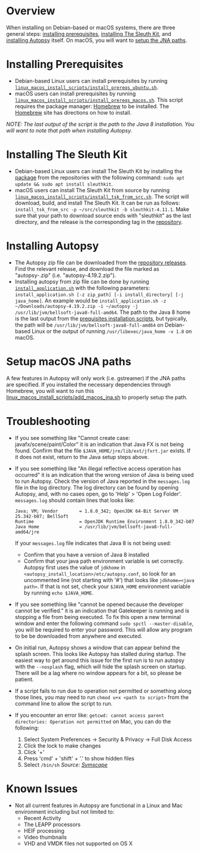 # Overview

When installing on Debian-based or macOS systems, there are three general steps: [installing prerequisites](#installing-prerequisites), [installing The Sleuth Kit](#installing-the-sleuth-kit), and [installing Autopsy](#installing-autopsy) itself.  On macOS, you will want to [setup the JNA paths](#setup-macos-jna-paths).

# Installing Prerequisites

- Debian-based Linux users can install prerequisites by running [`linux_macos_install_scripts/install_prereqs_ubuntu.sh`](./linux_macos_install_scripts/install_prereqs_ubuntu.sh).
- macOS users can install prerequisites by running [`linux_macos_install_scripts/install_prereqs_macos.sh`](./linux_macos_install_scripts/install_prereqs_macos.sh).  This script requires the package manager: [Homebrew](https://brew.sh/) to be installed.  The [Homebrew](https://brew.sh/) site has directions on how to install.

*NOTE: The last output of the script is the path to the Java 8 installation.  You will want to note that path when installing Autopsy.*

# Installing The Sleuth Kit

- Debian-based Linux users can install The Sleuth Kit by installing the [package](https://packages.ubuntu.com/search?suite=default&keywords=sleuthkit) from the repositories with the following command: `sudo apt update && sudo apt install sleuthkit`.
- macOS users can install The Sleuth Kit from source by running [`linux_macos_install_scripts/install_tsk_from_src.sh`](./linux_macos_install_scripts/install_tsk_from_src.sh).  The script will download, build, and install The Sleuth Kit.  It can be run as follows: `install_tsk_from_src -p ~/src/sleuthkit -b sleuthkit-4.11.1`.  Make sure that your path to download source ends with "sleuthkit" as the last directory, and the release is the corresponding tag in the [repository](https://github.com/sleuthkit/sleuthkit).

# Installing Autopsy

- The Autopsy zip file can be downloaded from the [repository releases](https://github.com/sleuthkit/autopsy/releases).  Find the relevant release, and download the file marked as "autopsy-<release>.zip" (i.e. "autopsy-4.19.2.zip").
- Installing autopsy from zip file can be done by running [`install_application.sh`](./linux_macos_install_scripts/install_application.sh) with the following parameters: `install_application.sh [-z zip_path] [-i install_directory] [-j java_home]`.  An example would be `install_application.sh -z ~/Downloads/autopsy-4.19.2.zip -i ~/autopsy -j /usr/lib/jvm/bellsoft-java8-full-amd64`.  The path to the Java 8 home is the last output from the [prequisites installation scripts](#installing-prerequisites), but typically, the path will be `/usr/lib/jvm/bellsoft-java8-full-amd64` on Debian-based Linux or the output of running `/usr/libexec/java_home -v 1.8` on macOS.

# Setup macOS JNA paths
A few features in Autopsy will only work (i.e. gstreamer) if the JNA paths are specified.  If you installed the necessary dependencies through Homebrew, you will want to  run this [linux_macos_install_scripts/add_macos_jna.sh](./linux_macos_install_scripts/add_macos_jna.sh) to properly setup the path.


# Troubleshooting
- If you see something like "Cannot create case: javafx/scene/paint/Color" it is an indication that Java FX
  is not being found.  Confirm that the file `$JAVA_HOME/jre/lib/ext/jfxrt.jar` exists. If it does not exist, return to the Java
  setup steps above.
- If you see something like "An illegal reflective access operation has occurred" it is an indication that
  the wrong version of Java is being used to run Autopsy.
  Check the version of Java reported in the `messages.log` file in the log directory.  The log directory can be found by opening Autopsy, and, with no cases open, go to 'Help' > 'Open Log Folder'. `messages.log` should contain lines that looks like:
  ```
  Java; VM; Vendor        = 1.8.0_342; OpenJDK 64-Bit Server VM 25.342-b07; BellSoft
  Runtime                 = OpenJDK Runtime Environment 1.8.0_342-b07
  Java Home               = /usr/lib/jvm/bellsoft-java8-full-amd64/jre
  ```

  If your `messages.log` file indicates that Java 8 is not being used:
  - Confirm that you have a version of Java 8 installed
  - Confirm that your java path environment variable is set correctly.  Autopsy first uses the value of `jdkhome` in `<autopsy_install_location>/etc/autopsy.conf`, so look for an uncommented line (not starting with '#') that looks like `jdkhome=<java path>`.  If that is not set, check your `$JAVA_HOME` environment variable by running `echo $JAVA_HOME`.
- If you see something like "cannot be opened because the developer cannot be verified." it is an indication that Gatekeeper is running and is stopping a file from being executed.  To fix this open a new terminal window and enter the following command `sudo spctl --master-disable`, you will be required to enter your password.  This will allow any program to be be downloaded from anywhere and executed.
- On initial run, Autopsy shows a window that can appear behind the splash screen.  This looks like Autopsy has stalled during startup.  The easiest way to get around this issue for the first run is to run autopsy with the `--nosplash` flag, which will hide the splash screen on startup.  There will be a lag where no window appears for a bit, so please be patient.
- If a script fails to run due to operation not permitted or something along those lines, you may need to run `chmod u+x <path to script>` from the command line to allow the script to run.
- If you encounter an error like: `getcwd: cannot access parent directories: Operation not permitted` on Mac, you can do the following:
  1. Select System Preferences -> Security & Privacy -> Full Disk Access
  2. Click the lock to make changes
  3. Click '+'
  4. Press 'cmd' + 'shift' + '.' to show hidden files
  5. Select `/bin/sh`
  *Source: [Symscape](https://www.symscape.com/node/1727)*

# Known Issues
- Not all current features in Autopsy are functional in a Linux and Mac environment including but not limited to:
  - Recent Activity
  - The LEAPP processors
  - HEIF processing
  - Video thumbnails
  - VHD and VMDK files not supported on OS X
